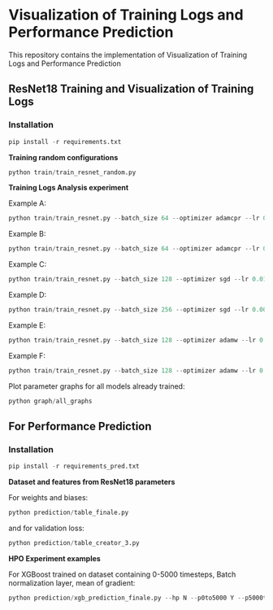 # Visualization of Training Logs and Performance Prediction

This repository contains the implementation of Visualization of Training Logs and Performance Prediction

## ResNet18 Training and Visualization of Training Logs

### Installation
```python
pip install -r requirements.txt
```
**Training random configurations**
```python
python train/train_resnet_random.py
```
**Training Logs Analysis experiment**

Example A:
```python
python train/train_resnet.py --batch_size 64 --optimizer adamcpr --lr 0.001 --kappa_init_param 1000 --kappa_init_method warm_start --wd_schedule_type cosine --lr_warmup_steps 200 --lr_decay_factor 0.1
```

Example B:
```python
python train/train_resnet.py --batch_size 64 --optimizer adamcpr --lr 0.1 --kappa_init_param 1000 --kappa_init_method warm_start --wd_schedule_type cosine --lr_warmup_steps 200 --lr_decay_factor 0.1 --data_transform 0
```

Example C:
```python
python train/train_resnet.py --batch_size 128 --optimizer sgd --lr 0.01 --momentum 0.5 --weight_decay 0.01 --wd_schedule_type cosine --lr_warmup_steps 200 --lr_decay_factor 0.1
```

Example D:
```python
python train/train_resnet.py --batch_size 256 --optimizer sgd --lr 0.0001 --momentum 0.25 --weight_decay 0.01 --wd_schedule_type cosine --lr_warmup_steps 400 --lr_decay_factor 0.1 --data_transform 0
```

Example E:
```python
python train/train_resnet.py --batch_size 128 --optimizer adamw --lr 0.001 --beta1 0.9 --beta2 0.98 --weight_decay 0.001 --wd_schedule_type cosine --lr_warmup_steps 200 --lr_decay_factor 0.1
```

Example F:
```python
python train/train_resnet.py --batch_size 128 --optimizer adamw --lr 0.001 --beta1 0.9 --beta2 0.98 --weight_decay 0.001 --wd_schedule_type cosine --lr_warmup_steps 200 --lr_decay_factor 0.1 --data_transform 0
```

Plot parameter graphs for all models already trained:
```python
python graph/all_graphs
```

## For Performance Prediction

### Installation
```python
pip install -r requirements_pred.txt
```

**Dataset and features from ResNet18 parameters**

For weights and biases:
```python
python prediction/table_finale.py
```
and for validation loss:
```python
python prediction/table_creator_3.py
```

**HPO Experiment examples**

For XGBoost trained on dataset containing 0-5000 timesteps, Batch normalization layer, mean of gradient:
```python
python prediction/xgb_prediction_finale.py --hp N --p0to5000 Y --p5000to10000 N --p10000to15000 N --p15000to20000 N --trainloss0to5000 N --trainloss5000to10000 N --trainloss10000to15000 N --trainloss15000to20000 N --validloss0to5000 N --validloss5000to10000 N --validloss10000to15000 N --validloss15000to20000 N --batch_norm Y --conv N --before_relu N --after_relu N --downsample N --gradnorm N --gradmean Y --gradpercent N --first_layer_1 N --first_layer_2 N --first_layer_3 N --first_layer_4 N --middle_layer_1 N --middle_layer_2 N --middle_layer_3 N --middle_layer_4 N --last_layer_1 N --last_layer_2 N --last_layer_3 N --last_layer_4 N
```




